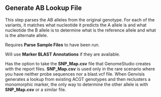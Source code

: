 ## Generate AB Lookup File

This step parses the AB alleles from the original genotype. For each of the variants, it matches what nucleotide it predicts the A allele is and what nucleotide the B allele is to determine what is the reference allele and what is the alternate allele.

Requires **Parse Sample Files** to have been run.

Will use **Marker BLAST Annotations** if they are available.

Has the option to take the **SNP_Map.csv** file that GenomeStudio creates with the report files. **SNP_Map.csv** is used only in the rare scenario where you have neither probe sequences nor a blast.vcf file. When Genvisis generates a lookup from existing ACGT genotypes and then reclusters a monomorphic marker, the only way to determine the other allele is with **SNP_Map.csv** or a similar file.
